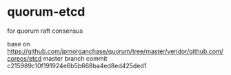 # quorum-etcd
for quorum raft consensus

base on https://github.com/jpmorganchase/quorum/tree/master/vendor/github.com/coreos/etcd
master branch 
commit c215989c10f191924e6b5b668ba4ed8ed425ded1
